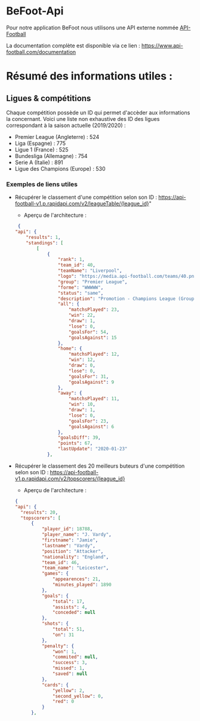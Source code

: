# BeFoot-Api

Pour notre application BeFoot nous utilisons une API externe nommée [API-Football](https://www.api-football.com/)

La documentation complète est disponible via ce lien : https://www.api-football.com/documentation

# Résumé des informations utiles :

## Ligues & compétitions

Chaque compétition possède un ID qui permet d'accèder aux informations la concernant. Voici une liste non exhaustive des ID des ligues correspondant à la saison actuelle (2019/2020) : 

* Premier League (Angleterre) : 524
* Liga (Espagne) : 775
* Ligue 1 (France) : 525
* Bundesliga (Allemagne) : 754
* Serie A (Italie) : 891
* Ligue des Champions (Europe) : 530

### Exemples de liens utiles

 * Récupérer le classement d'une compétition selon son ID : https://api-football-v1.p.rapidapi.com/v2/leagueTable/{league_id}"
      * Aperçu de l'architecture : 
    ```json  
     {
    "api": {
        "results": 1,
        "standings": [
            [
                {
                    "rank": 1,
                    "team_id": 40,
                    "teamName": "Liverpool",
                    "logo": "https://media.api-football.com/teams/40.png",
                    "group": "Premier League",
                    "forme": "WWWWW",
                    "status": "same",
                    "description": "Promotion - Champions League (Group Stage)",
                    "all": {
                        "matchsPlayed": 23,
                        "win": 22,
                        "draw": 1,
                        "lose": 0,
                        "goalsFor": 54,
                        "goalsAgainst": 15
                    },
                    "home": {
                        "matchsPlayed": 12,
                        "win": 12,
                        "draw": 0,
                        "lose": 0,
                        "goalsFor": 31,
                        "goalsAgainst": 9
                    },
                    "away": {
                        "matchsPlayed": 11,
                        "win": 10,
                        "draw": 1,
                        "lose": 0,
                        "goalsFor": 23,
                        "goalsAgainst": 6
                    },
                    "goalsDiff": 39,
                    "points": 67,
                    "lastUpdate": "2020-01-23"
                },
      ```
      
 * Récupérer le classement des 20 meilleurs buteurs d'une compétition selon son ID : https://api-football-v1.p.rapidapi.com/v2/topscorers/{league_id}
      * Aperçu de l'architecture :
      
      ```json
      {
    "api": {
        "results": 20,
        "topscorers": [
            {
                "player_id": 18788,
                "player_name": "J. Vardy",
                "firstname": "Jamie",
                "lastname": "Vardy",
                "position": "Attacker",
                "nationality": "England",
                "team_id": 46,
                "team_name": "Leicester",
                "games": {
                    "appearences": 21,
                    "minutes_played": 1890
                },
                "goals": {
                    "total": 17,
                    "assists": 4,
                    "conceded": null
                },
                "shots": {
                    "total": 51,
                    "on": 31
                },
                "penalty": {
                    "won": 1,
                    "commited": null,
                    "success": 3,
                    "missed": 1,
                    "saved": null
                },
                "cards": {
                    "yellow": 2,
                    "second_yellow": 0,
                    "red": 0
                }
            },
      ```

 
